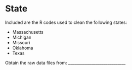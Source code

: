 # State

Included are the R codes used to clean the following states:
* Massachusetts
* Michigan
* Missouri
* Oklahoma
* Texas

Obtain the raw data files from: _____________________________